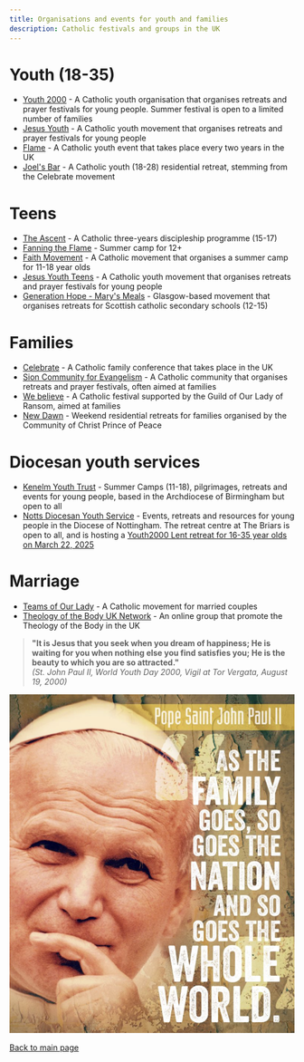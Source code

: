 ```yaml
---
title: Organisations and events for youth and families
description: Catholic festivals and groups in the UK
---
```


# Youth (18-35)
- [Youth 2000](http://www.youth2000.org/) - A Catholic youth organisation that organises retreats and prayer festivals for young people. Summer festival is open to a limited number of families
- [Jesus Youth](https://www.jesusyouth.co.uk) - A Catholic youth movement that organises retreats and prayer festivals for young people
- [Flame](https://www.cbcew.org.uk/flame-2025/) - A Catholic youth event that takes place every two years in the UK
- [Joel's Bar](https://www.joelsbar.com) - A Catholic youth (18-28) residential retreat, stemming from the Celebrate movement


# Teens
- [The Ascent](http://www.theascentuk.co.uk/) - A Catholic three-years discipleship programme (15-17)
- [Fanning the Flame](https://www.fanningtheflame.co.uk) - Summer camp for 12+
- [Faith Movement](http://www.faith.org.uk/) - A Catholic movement that organises a summer camp for 11-18 year olds
- [Jesus Youth Teens](https://www.jesusyouth.co.uk/teens-ministry.html) - A Catholic youth movement that organises retreats and prayer festivals for young people
- [Generation Hope - Mary's Meals](https://www.gen-hope.org/) - Glasgow-based movement that organises retreats for Scottish catholic secondary schools (12-15)

# Families
- [Celebrate](http://www.celebrateconference.org/) - A Catholic family conference that takes place in the UK
- [Sion Community for Evangelism](http://www.sioncommunity.org.uk/) - A Catholic community that organises retreats and prayer festivals, often aimed at families
- [We believe](https://www.webelievefestival.com) - A Catholic festival supported by the Guild of Our Lady of Ransom, aimed at families
- [New Dawn](https://princeofpeace.org.uk) - Weekend residential retreats for families organised by the Community of Christ Prince of Peace

# Diocesan youth services
- [Kenelm Youth Trust](https://www.kenelmyouthtrust.org.uk) - Summer Camps (11-18), pilgrimages, retreats and events for young people, based in the Archdiocese of Birmingham but open to all
- [Notts Diocesan Youth Service](https://www.ndcys.com) - Events, retreats and resources for young people in the Diocese of Nottingham. The retreat centre at The Briars is open to all, and is hosting a [Youth2000 Lent retreat for 16-35 year olds on March 22, 2025](https://www.youth2000.org/events/nottingham2025)

# Marriage
- [Teams of Our Lady](https://www.teamsgb.org.uk/) - A Catholic movement for married couples
- [Theology of the Body UK Network](https://www.tobnetworkuk.com) - An online group that promote the Theology of the Body in the UK


> **"It is Jesus that you seek when you dream of happiness; He is waiting for you when nothing else you find satisfies you; He is the beauty to which you are so attracted."**  
> *(St. John Paul II, World Youth Day 2000, Vigil at Tor Vergata, August 19, 2000)*

![Saint John Paul II](gp2.png)


[Back to main page](../index.md)